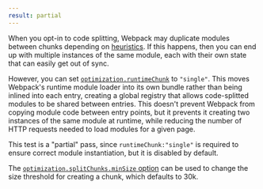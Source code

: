 ```yaml
---
result: partial
---
```


When you opt-in to code splitting, Webpack may duplicate modules between chunks depending on [heuristics]. If this happens, then you can end up with multiple instances of the same module, each with their own state that can easily get out of sync.

However, you can set [`optimization.runtimeChunk`][runtimechunk] to `"single"`. This moves Webpack's runtime module loader into its own bundle rather than being inlined into each entry, creating a global registry that allows code-splitted modules to be shared between entries. This doesn't prevent Webpack from copying module code between entry points, but it prevents it creating two instances of the same module at runtime, while reducing the number of HTTP requests needed to load modules for a given page.

This test is a "partial" pass, since `runtimeChunk:"single"` is required to ensure correct module instantiation, but it is disabled by default.

The [`optimization.splitChunks.minSize` option](https://webpack.js.org/plugins/split-chunks-plugin/#splitchunksminsize) can be used to change the size threshold for creating a chunk, which defaults to 30k.

[heuristics]: https://webpack.js.org/plugins/split-chunks-plugin/#defaults
[runtimechunk]: https://webpack.js.org/configuration/optimization/#optimizationruntimechunk
